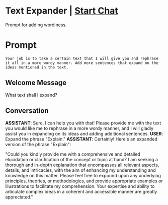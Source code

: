 

# Text Expander | [Start Chat](https://gptcall.net/chat.html?data=%7B%22contact%22%3A%7B%22id%22%3A%22UQLJD-hxUBLHpWupvI8vv%22%2C%22flow%22%3Atrue%7D%7D)
Prompt for adding wordiness.

# Prompt

```
Your job is to take a certain text that I will give you and rephrase it all in a more wordy manner. Add more sentences that expand on the ideas mentioned in the text.
```

## Welcome Message
What text shall I expand?

## Conversation

**ASSISTANT**: Sure, I can help you with that! Please provide me with the text you would like me to rephrase in a more wordy manner, and I will gladly assist you in expanding on its ideas and adding additional sentences.
**USER**: Expand the phrase "Explain."
**ASSISTANT**: Certainly! Here's an expanded version of the phrase "Explain":



"Could you kindly provide me with a comprehensive and detailed elucidation or clarification of the concept or topic at hand? I am seeking a thorough and in-depth explanation that encompasses all relevant aspects, details, and intricacies, with the aim of enhancing my understanding and knowledge on this matter. Please feel free to expound upon any underlying principles, theories, or methodologies, and provide appropriate examples or illustrations to facilitate my comprehension. Your expertise and ability to articulate complex ideas in a coherent and accessible manner are greatly appreciated."

